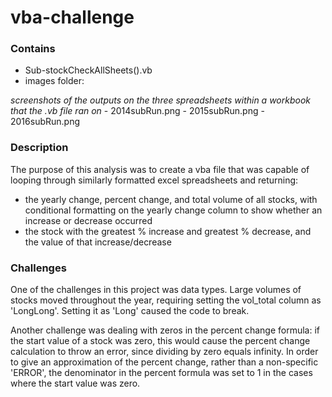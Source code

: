 # vba-challenge
### Contains
- Sub-stockCheckAllSheets().vb
- images folder: 

_screenshots of the outputs on the three spreadsheets within a workbook that the .vb file ran on_
    - 2014subRun.png
    - 2015subRun.png
    - 2016subRun.png

### Description
The purpose of this analysis was to create a vba file that was capable of looping through similarly formatted excel spreadsheets and returning:

- the yearly change, percent change, and total volume of all stocks, with conditional formatting on the yearly change column to show whether an increase or decrease occurred
- the stock with the greatest % increase and greatest % decrease, and the value of that increase/decrease
### Challenges

One of the challenges in this project was data types. Large volumes of stocks moved throughout the year, requiring setting the vol_total column as 'LongLong'. Setting it as 'Long' caused the code to break. 

Another challenge was dealing with zeros in the percent change formula: if the start value of a stock was zero, this would cause the percent change calculation to throw an error, since dividing by zero equals infinity. In order to give an approximation of the percent change, rather than a non-specific 'ERROR', the denominator in the percent formula was set to 1 in the cases where the start value was zero. 
